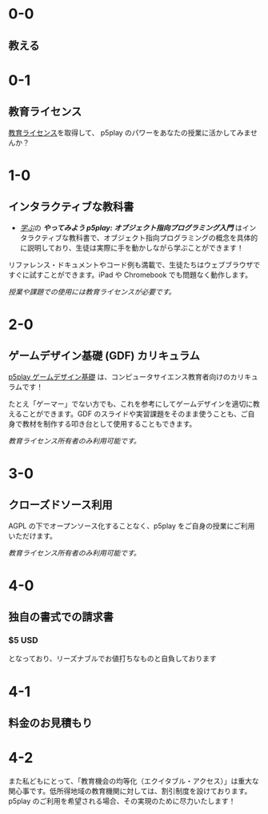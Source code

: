 # 0-0

## 教える

# 0-1

## 教育ライセンス

[教育ライセンス](/teach/EDU_LICENSE.md)を取得して、 p5play のパワーをあなたの授業に活かしてみませんか？

# 1-0

## インタラクティブな教科書

- [_学ぶ_](../learn)の **_やってみよう p5play: オブジェクト指向プログラミング入門_** はインタラクティブな教科書で、オブジェクト指向プログラミングの概念を具体的に説明しており、生徒は実際に手を動かしながら学ぶことができます！

リファレンス・ドキュメントやコード例も満載で、生徒たちはウェブブラウザですぐに試すことができます。iPad や Chromebook でも問題なく動作します。

_授業や課題での使用には教育ライセンスが必要です。_

# 2-0

## ゲームデザイン基礎 (GDF) カリキュラム

[p5play ゲームデザイン基礎](https://drive.google.com/drive/folders/1IhB6eEEABuGAe3eNEc0-SG0VujDZVDXA) は、コンピュータサイエンス教育者向けのカリキュラムです！

たとえ「ゲーマー」でない方でも、これを参考にしてゲームデザインを適切に教えることができます。GDF のスライドや実習課題をそのまま使うことも、ご自身で教材を制作する叩き台として使用することもできます。

_教育ライセンス所有者のみ利用可能です。_

# 3-0

## クローズドソース利用

AGPL の下でオープンソース化することなく、p5play をご自身の授業にご利用いただけます。

_教育ライセンス所有者のみ利用可能です。_

# 4-0

## 独自の書式での請求書

### $5 USD

となっており、リーズナブルでお値打ちなものと自負しております

# 4-1

## 料金のお見積もり

# 4-2

また私どもにとって、「教育機会の均等化（エクイタブル・アクセス）」は重大な関心事です。低所得地域の教育機関に対しては、割引制度を設けております。p5play のご利用を希望される場合、その実現のために尽力いたします！
